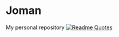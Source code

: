 # Joman
My personal repository
[![Readme Quotes](https://quotes-github-readme.vercel.app/api?type=horizontal)](https://github.com/piyushsuthar/github-readme-quotes)
